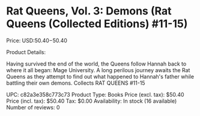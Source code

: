 # Rat Queens, Vol. 3: Demons (Rat Queens (Collected Editions) #11-15)

Price: USD:$50.40-$50.40

Product Details:

Having survived the end of the world, the Queens follow Hannah back to where it all began: Mage University. A long perilous journey awaits the Rat Queens as they attempt to find out what happened to Hannah's father while battling their own demons. Collects RAT QUEENS #11-15

UPC: c82a3e358c773c73
Product Type: Books
Price (excl. tax): $50.40
Price (incl. tax): $50.40
Tax: $0.00
Availability: In stock (16 available)
Number of reviews: 0